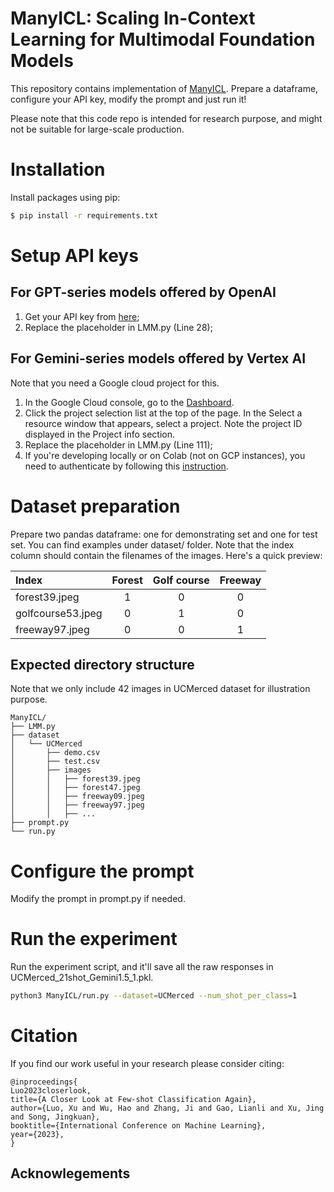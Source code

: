 # ManyICL: Scaling In-Context Learning for Multimodal Foundation Models


This repository contains implementation of [ManyICL](https://arxiv.org/abs/XXX). Prepare a dataframe, configure your API key, modify the prompt and just run it!

Please note that this code repo is intended for research purpose, and might not be suitable for large-scale production.


# Installation
Install packages using pip:
```bash
$ pip install -r requirements.txt
```

# Setup API keys
## For GPT-series models offered by OpenAI
1. Get your API key from [here](https://platform.openai.com/api-keys);
2. Replace the placeholder in LMM.py (Line 28);

## For Gemini-series models offered by Vertex AI
Note that you need a Google cloud project for this. 
1. In the Google Cloud console, go to the [Dashboard](https://console.cloud.google.com/home).
2. Click the project selection list at the top of the page. In the Select a resource window that appears, select a project. Note the project ID displayed in the Project info section.
3. Replace the placeholder in LMM.py (Line 111);
4. If you're developing locally or on Colab (not on GCP instances), you need to authenticate by following this [instruction](https://cloud.google.com/vertex-ai/generative-ai/docs/multimodal/sdk-for-gemini/gemini-sdk-overview-reference#authenticate-vertex-python-sdk).

# Dataset preparation
Prepare two pandas dataframe: one for demonstrating set and one for test set. You can find examples under dataset/ folder. Note that the index column should contain the filenames of the images. Here's a quick preview: 

| Index | Forest | Golf course | Freeway |
|:-------------|:--------------:|:--------------:|:--------------:|
|forest39.jpeg| 1 | 0 | 0 |
|golfcourse53.jpeg| 0 | 1 | 0 |
|freeway97.jpeg| 0 | 0 | 1 |

## Expected directory structure
Note that we only include 42 images in UCMerced dataset for illustration purpose. 

```
ManyICL/
├── LMM.py
├── dataset
│   └── UCMerced
│       ├── demo.csv
│       ├── test.csv
│       ├── images
│       │   ├── forest39.jpeg
│       │   ├── forest47.jpeg
│       │   ├── freeway09.jpeg
│       │   ├── freeway97.jpeg
│       │   ├── ...
├── prompt.py
└── run.py

```

# Configure the prompt

Modify the prompt in prompt.py if needed.

# Run the experiment
Run the experiment script, and it'll save all the raw responses in UCMerced_21shot_Gemini1.5_1.pkl.
```bash
python3 ManyICL/run.py --dataset=UCMerced --num_shot_per_class=1
```

# Citation

If you find our work useful in your research please consider citing:

```
@inproceedings{
Luo2023closerlook,
title={A Closer Look at Few-shot Classification Again},
author={Luo, Xu and Wu, Hao and Zhang, Ji and Gao, Lianli and Xu, Jing and Song, Jingkuan},
booktitle={International Conference on Machine Learning},
year={2023},
}
```

## Acknowlegements
